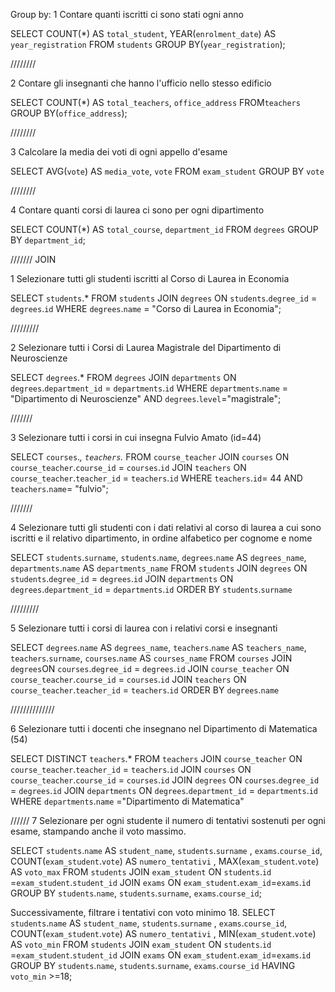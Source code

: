 Group by:
1 Contare quanti iscritti ci sono stati ogni anno

SELECT COUNT(\*) AS `total_student`, YEAR(`enrolment_date`) AS `year_registration` FROM `students` GROUP BY(`year_registration`);

////////

2 Contare gli insegnanti che hanno l'ufficio nello stesso edificio

SELECT COUNT(\*) AS `total_teachers`, `office_address` FROM`teachers` GROUP BY(`office_address`);

////////

3 Calcolare la media dei voti di ogni appello d'esame

SELECT AVG(`vote`) AS `media_vote`, `vote` FROM `exam_student` GROUP BY `vote`

////////

4 Contare quanti corsi di laurea ci sono per ogni dipartimento

SELECT COUNT(\*) AS `total_course`, `department_id` FROM `degrees` GROUP BY `department_id`;

///////
JOIN

1 Selezionare tutti gli studenti iscritti al Corso di Laurea in Economia

SELECT `students`.\* FROM `students` JOIN `degrees` ON `students`.`degree_id` = `degrees`.`id` WHERE `degrees`.`name` = "Corso di Laurea in Economia";

/////////

2 Selezionare tutti i Corsi di Laurea Magistrale del Dipartimento di Neuroscienze

SELECT `degrees`.\* FROM `degrees` JOIN `departments` ON `degrees`.`department_id` = `departments`.`id` WHERE `departments`.`name` = "Dipartimento di Neuroscienze" AND `degrees`.`level`="magistrale";

///////

3 Selezionare tutti i corsi in cui insegna Fulvio Amato (id=44)

SELECT `courses`._, `teachers`._ FROM `course_teacher` JOIN `courses` ON `course_teacher`.`course_id` = `courses`.`id`
JOIN `teachers` ON `course_teacher`.`teacher_id` = `teachers`.`id`
WHERE `teachers`.`id`= 44 AND `teachers`.`name`= "fulvio";

///////

4 Selezionare tutti gli studenti con i dati relativi al corso di laurea a cui sono iscritti e il relativo dipartimento, in ordine alfabetico per cognome e nome

SELECT `students`.`surname`, `students`.`name`, `degrees`.`name` AS `degrees_name`, `departments`.`name` AS `departments_name` FROM `students`
JOIN `degrees` ON `students`.`degree_id` = `degrees`.`id`
JOIN `departments` ON `degrees`.`department_id` = `departments`.`id`
ORDER BY `students`.`surname`

/////////

5 Selezionare tutti i corsi di laurea con i relativi corsi e insegnanti

SELECT `degrees`.`name` AS `degrees_name`, `teachers`.`name` AS `teachers_name`, `teachers`.`surname`, `courses`.`name` AS `courses_name` FROM `courses`
JOIN `degrees`ON `courses`.`degree_id` = `degrees`.`id`
JOIN `course_teacher` ON `course_teacher`.`course_id` = `courses`.`id`
JOIN `teachers` ON `course_teacher`.`teacher_id` = `teachers`.`id`
ORDER BY `degrees`.`name`

//////////////

6 Selezionare tutti i docenti che insegnano nel Dipartimento di Matematica (54)

SELECT DISTINCT `teachers`.\* FROM `teachers`
JOIN `course_teacher` ON `course_teacher`.`teacher_id` = `teachers`.`id`
JOIN `courses` ON `course_teacher`.`course_id` = `courses`.`id`
JOIN `degrees` ON `courses`.`degree_id` = `degrees`.`id`
JOIN `departments` ON `degrees`.`department_id` = `departments`.`id`
WHERE `departments`.`name` ="Dipartimento di Matematica"

//////
7 Selezionare per ogni studente il numero di tentativi sostenuti per ogni esame, stampando anche il voto massimo.

SELECT `students`.`name` AS `student_name`, `students`.`surname` , `exams`.`course_id`, COUNT(`exam_student`.`vote`) AS `numero_tentativi` , MAX(`exam_student`.`vote`) AS `voto_max` FROM `students` JOIN `exam_student` ON `students`.`id` =`exam_student`.`student_id` JOIN `exams` ON `exam_student`.`exam_id`=`exams`.`id` GROUP BY `students`.`name`, `students`.`surname`, `exams`.`course_id`;

Successivamente, filtrare i tentativi con voto minimo 18.
SELECT `students`.`name` AS `student_name`, `students`.`surname` , `exams`.`course_id`, COUNT(`exam_student`.`vote`) AS `numero_tentativi` , MIN(`exam_student`.`vote`) AS `voto_min` FROM `students` JOIN `exam_student` ON `students`.`id` =`exam_student`.`student_id` JOIN `exams` ON `exam_student`.`exam_id`=`exams`.`id` GROUP BY `students`.`name`, `students`.`surname`, `exams`.`course_id` HAVING `voto_min` >=18;
